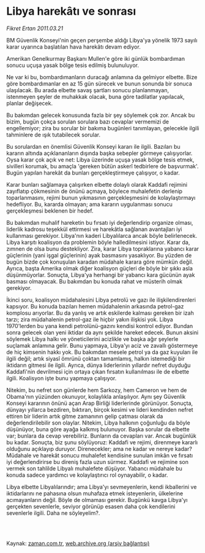 # Libya harekâtı ve sonrası

*Fikret Ertan 2011.03.21*

<td class="columnist-detail">
<p>BM Güvenlik Konseyi'nin geçen perşembe aldığı Libya'ya yönelik 1973 sayılı karar uyarınca başlatılan hava harekâtı devam ediyor.</p>
<p>
<div id="haberMetinDiv">
<p>Amerikan Genelkurmay Başkanı Mullen'e göre iki günlük bombardıman sonucu uçuşa yasak bölge tesis edilmiş bulunuluyor.
<p>Ne var ki bu, bombardımanların duracağı anlamına da gelmiyor elbette. Bize göre bombardımanlar en az 15 gün sürecek ve bunun sonunda bir sonuca ulaşılacak. Bu arada elbette savaş şartları sonucu planlanmayan, istenmeyen şeyler de muhakkak olacak, buna göre tadilatlar yapılacak, planlar değişecek.
<p>Bu bakımdan gelecek konusunda fazla bir şey söylemek çok zor. Ancak bu bizim, bugün çokça sorulan sorulara bazı cevaplar vermemizi de engellemiyor; zira bu sorular bir bakıma bugünleri tanımlayan, gelecekle ilgili tahminlere de ışık tutabilecek sorular.
<p>Bu sorulardan en önemlisi Güvenlik Konseyi kararı ile ilgili. Bazıları bu kararın altında açıklananların dışında başka sebepler görmeye çalışıyorlar. Oysa karar çok açık ve net: Libya üzerinde uçuşa yasak bölge tesis etmek, sivilleri korumak, bu amaçla 'gereken bütün askerî tedbirlere de başvurmak'. Bugün yapılan harekât da bunları gerçekleştirmeye çalışıyor, o kadar.
<p>Karar bunları sağlamaya çalışırken elbette dolaylı olarak Kaddafi rejimini zayıflatıp çökmesinin de önünü açmaya, böylece muhalefetin derlenip toparlanmasını, rejimi bunun yıkmasının gerçekleşmesini de kolaylaştırmayı hedefliyor. Bu, kararda olmayan; ama kararın uygulanması sonucu gerçekleşmesi beklenen bir hedef.
<p>Bu bakımdan muhalif hareketin bu fırsatı iyi değerlendirip organize olması, liderlik kadrosu teşekkül ettirmesi ve harekâtla sağlanan avantajları iyi kullanması gerekiyor. Libya'nın kaderi Libyalılarca ancak böyle belirlenecek. Libya karşıtı koalisyon da problemin böyle halledilmesini istiyor. Karar da, zımnen de olsa bunu destekliyor. Zira, karar Libya topraklarına yabancı karar güçlerinin (yani işgal güçlerinin) ayak basmasını yasaklıyor. Bu yüzden de bugün bizde çok konuşulan karadan müdahale karara göre mümkün değil. Ayrıca, başta Amerika olmak diğer koalisyon güçleri de böyle bir şıkkı asla düşünmüyorlar. Sonuçta, Libya'ya herhangi bir yabancı kara gücünün ayak basması olmayacak. Bu bakımdan bu konuda rahat ve müsterih olmak gerekiyor.
<p>İkinci soru, koalisyon müdahalesini Libya petrolü ve gazı ile ilişkilendirenleri kapsıyor. Bu konuda bazıları hemen müdahalenin arkasında petrol-gaz komplosu arıyorlar. Bu da yanlış ve artık eskilerde kalması gereken bir izah tarzı; zira müdahalenin petrol-gaz ile hiçbir yakın ilişkisi yok. Libya 1970'lerden bu yana kendi petrolünü-gazını kendisi kontrol ediyor. Bundan sonra gelecek olan yeni iktidar da aynı şekilde hareket edecek. Bunun aksini söylemek Libya halkı ve yöneticilerini acizlikle ve başka ağır şeylerle suçlamak anlamına gelir. Bunu yapmaya, Libya'yı aciz ve zavallı göstermeye de hiç kimsenin hakkı yok. Bu bakımdan mesele petrol ya da gaz kuyuları ile ilgili değil; artık siyasî ömrünü çoktan tamamlamış, halkın istemediği bir iktidarın gitmesi ile ilgili. Ayrıca, dünya liderlerinin yıllardır nefret duyduğu Kaddafi'nin devrilmesi için ortaya çıkan fırsatın kullanılması ile de elbette ilgili. Koalisyon işte bunu yapmaya çalışıyor.
<p>Nitekim, bu nefret son günlerde hem Sarkozy, hem Cameron ve hem de Obama'nın yüzünden okunuyor, kolaylıkla anlaşılıyor. Aynı şey Güvenlik Konseyi kararının önünü açan Arap Birliği liderlerinde görünüyor. Sonuçta, dünyayı yıllarca bezdiren, bıktıran, birçok kesimi ve lideri kendinden nefret ettiren bir liderin artık gitme zamanının gelip çatması olarak da değerlendirilebilir son olaylar. Nitekim, Libya halkının çoğunluğu da böyle düşünüyor, buna göre ayağa kalkmış bulunuyor. Başka sorular da elbette var; bunlara da cevap verebiliriz. Bunların da cevapları var. Ancak bugünlük bu kadar. Sonuçta, biz şunu söylüyoruz: Kaddafi ve rejimi, direnmeye kararlı olduğunu açıklayıp duruyor. Direnecekler; ama ne kadar ve nereye kadar? Müdahale ve harekât sonucu muhalefet kendisine sunulan imkân ve fırsatı iyi değerlendirirse bu direniş fazla uzun sürmez. Kaddafi ve rejimine son vermek son tahlilde Libyalı muhalefete düşüyor. Yabancı müdahale bu konuda sadece yardımcı ve kolaylaştırıcı rol oynayabilir, o kadar.
<p>Libya elbette Libyalılarındır; ama Libya'yı sevmeyenlerin, kendi ikballerini ve iktidarlarını ne pahasına olsun muhafaza etmek isteyenlerin, ülkelerine acımayanların değil. Böyle de olmaması gerekir. Bugünkü kavga Libya'yı gerçekten sevenlerle, seviyor görünüp esasen daha çok kendilerini sevenlerle ilgili. Daha ne söyleyelim?. </p></p></p></p></p></p></p></p></p></div>
</p>


<p><br>
		 </br></p></td>

Kaynak: [zaman.com.tr](http://zaman.com.tr/yazar.do?yazino=1110430), [web.archive.org (arşiv bağlantısı)](http://web.archive.org/web/20110404171937/http://www.zaman.com.tr:80/yazar.do?yazino=1110430)
